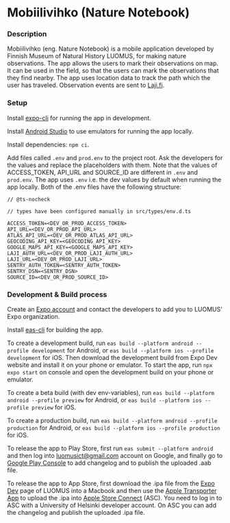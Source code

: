 # Mobiilivihko (Nature Notebook)

### Description

Mobiilivihko (eng. Nature Notebook) is a mobile application developed by Finnish Museum of Natural History LUOMUS, for making nature observations. The app allows the users to mark their observations on map. It can be used in the field, so that the users can mark the observations that they find nearby. The app uses location data to track the path which the user has traveled. Observation events are sent to [Laji.fi](https://laji.fi/).

### Setup

Install [expo-cli](https://docs.expo.dev/workflow/expo-cli/) for running the app in development.

Install [Android Studio](https://developer.android.com/studio/install) to use emulators for running the app locally.

Install dependencies: `npm ci`.

Add files called `.env` and `prod.env` to the project root. Ask the developers for the values and replace the placeholders with them. Note that the values of ACCESS_TOKEN, API_URL and SOURCE_ID are different in `.env` and `prod.env`. The app uses `.env` i.e. the dev values by default when running the app locally. Both of the .env files have the following structure:

```
// @ts-nocheck

// types have been configured manually in src/types/env.d.ts 

ACCESS_TOKEN=<DEV_OR_PROD_ACCESS_TOKEN>
API_URL=<DEV_OR_PROD_API_URL>
ATLAS_API_URL=<DEV_OR_PROD_ATLAS_API_URL>
GEOCODING_API_KEY=<GEOCODING_API_KEY>
GOOGLE_MAPS_API_KEY=<GOOGLE_MAPS_API_KEY>
LAJI_AUTH_URL=<DEV_OR_PROD_LAJI_AUTH_URL>
LAJI_URL=<DEV_OR_PROD_LAJI_URL>
SENTRY_AUTH_TOKEN=<SENTRY_AUTH_TOKEN>
SENTRY_DSN=<SENTRY_DSN>
SOURCE_ID=<DEV_OR_PROD_SOURCE_ID>

```

### Development & Build process

Create an [Expo account](https://expo.dev/) and contact the developers to add you to LUOMUS' Expo organization.

Install [eas-cli](https://docs.expo.dev/distribution/introduction/) for building the app.

To create a development build, run `eas build --platform android --profile development` for Android, or `eas build --platform ios --profile development` for iOS. Then download the development build from Expo Dev website and install it on your phone or emulator. To start the app, run `npx expo start` on console and open the development build on your phone or emulator.

To create a beta build (with dev env-variables), run `eas build --platform android --profile preview` for Android, or `eas build --platform ios --profile preview` for iOS.

To create a production build, run `eas build --platform android --profile production` for Android, or `eas build --platform ios --profile production` for iOS.

To release the app to Play Store, first run `eas submit --platform android` and then log into luomusict@gmail.com account on Google, and finally go to [Google Play Console](https://play.google.com/console) to add changelog and to publish the uploaded .aab file.

To release the app to App Store, first download the .ipa file from the [Expo Dev](https://expo.dev/) page of LUOMUS into a Macbook and then use the [Apple Transporter App](https://apps.apple.com/us/app/transporter/id1450874784?mt=12) to upload the .ipa into [Apple Store Connect](https://appstoreconnect.apple.com/) (ASC). You need to log in to ASC with a University of Helsinki developer account. On ASC you can add the changelog and publish the uploaded .ipa file.
